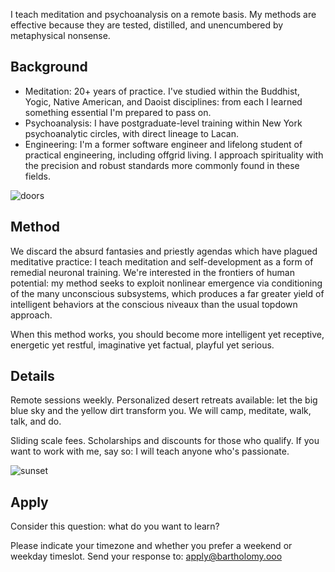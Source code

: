 I teach meditation and psychoanalysis on a remote basis. My methods are effective because they are tested, distilled, and unencumbered by metaphysical nonsense.

## Background

* Meditation: 20+ years of practice. I've studied within the Buddhist, Yogic, Native American, and Daoist disciplines: from each I learned something essential I'm prepared to pass on.
* Psychoanalysis: I have postgraduate-level training within New York psychoanalytic circles, with direct lineage to Lacan.
* Engineering: I'm a former software engineer and lifelong student of practical engineering, including offgrid living. I approach spirituality with the precision and robust standards more commonly found in these fields.

![doors](/doors.jpg)

## Method

We discard the absurd fantasies and priestly agendas which have plagued meditative practice: I teach meditation and self-development as a form of remedial neuronal training. We're interested in the frontiers of human potential: my method seeks to exploit nonlinear emergence via conditioning of the many unconscious subsystems, which produces a far greater yield of intelligent behaviors at the conscious niveaux than the usual topdown approach.

When this method works, you should become more intelligent yet receptive, energetic yet restful, imaginative yet factual, playful yet serious.

## Details

Remote sessions weekly. Personalized desert retreats available: let the big blue sky and the yellow dirt transform you. We will camp, meditate, walk, talk, and do.

Sliding scale fees. Scholarships and discounts for those who qualify. If you want to work with me, say so: I will teach anyone who's passionate.

![sunset](/sunset.jpg)

## Apply

Consider this question: what do you want to learn?

Please indicate your timezone and whether you prefer a weekend or weekday timeslot. Send your response to: apply@bartholomy.ooo
